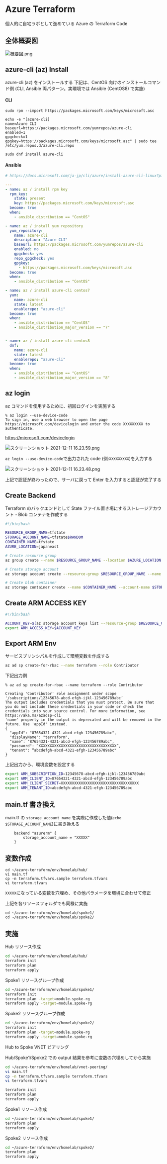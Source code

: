 Azure Terraform
====

個人的に自宅ラボとして進めている Azure の Terraform Code

## 全体概要図

![概要図.png](images/概要図_2022-01-10.png)

## azure-cli (az) Install

azure-cli (az) をインストールする
下記は、CentOS 向けのインストールコマンド例 (CLI, Ansible 両パターン。実環境では Ansible (CentOS8) で実施)


#### CLI

```
sudo rpm --import https://packages.microsoft.com/keys/microsoft.asc
```

```
echo -e "[azure-cli]
name=Azure CLI
baseurl=https://packages.microsoft.com/yumrepos/azure-cli
enabled=1
gpgcheck=1
gpgkey=https://packages.microsoft.com/keys/microsoft.asc" | sudo tee /etc/yum.repos.d/azure-cli.repo
```

```
sudo dnf install azure-cli
```

#### Ansible

```yaml:roles/az/tasks/main.yml
# https://docs.microsoft.com/ja-jp/cli/azure/install-azure-cli-linux?pivots=dnf#install

---
- name: az / install rpm key
  rpm_key:
    state: present
    key: https://packages.microsoft.com/keys/microsoft.asc
  become: true
  when:
    - ansible_distribution == "CentOS"

- name: az / install yum repository
  yum_repository:
    name: azure-cli
    description: "Azure CLI"
    baseurl: https://packages.microsoft.com/yumrepos/azure-cli
    enabled: no
    gpgcheck: yes
    repo_gpgcheck: yes
    gpgkey:
      - https://packages.microsoft.com/keys/microsoft.asc
  become: true
  when:
    - ansible_distribution == "CentOS"

- name: az / install azure-cli centos7
  yum:
    name: azure-cli
    state: latest
    enablerepo: "azure-cli"
  become: true
  when:
    - ansible_distribution == "CentOS"
    - ansible_distribution_major_version == "7"


- name: az / install azure-cli centos8
  dnf:
    name: azure-cli
    state: latest
    enablerepo: "azure-cli"
  become: true
  when:
    - ansible_distribution == "CentOS"
    - ansible_distribution_major_version == "8"
```

## az login
az コマンドを使用するために、初回ログインを実施する

```
% az login --use-device-code
To sign in, use a web browser to open the page https://microsoft.com/devicelogin and enter the code XXXXXXXXX to authenticate.
```

https://microsoft.com/devicelogin

![スクリーンショット 2021-12-11 16.23.59.png](images/2021-12-11-16.23.59.png)

`az login --use-device-code`で出力された code (例:`XXXXXXXXX`)を入力する

![スクリーンショット 2021-12-11 16.23.48.png](images/2021-12-11-16.23.48.png)

上記で認証が終わったので、サーバに戻って Enter を入力すると認証が完了する


## Create Backend

Terraform のバックエンドとして State ファイル置き場にするストレージアカウント・Blob コンテナを作成する

```sh
#!/bin/bash

RESOURCE_GROUP_NAME=tfstate
STORAGE_ACCOUNT_NAME=tfstate$RANDOM
CONTAINER_NAME=tfstate
AZURE_LOCATION=japaneast

# Create resource group
az group create --name $RESOURCE_GROUP_NAME --location $AZURE_LOCATION

# Create storage account
az storage account create --resource-group $RESOURCE_GROUP_NAME --name $STORAGE_ACCOUNT_NAME --sku Standard_LRS --encryption-services blob -l $AZURE_LOCATION

# Create blob container
az storage container create --name $CONTAINER_NAME --account-name $STORAGE_ACCOUNT_NAME
```

## Create ARM ACCESS KEY

```sh
#!/bin/bash

ACCOUNT_KEY=$(az storage account keys list --resource-group $RESOURCE_GROUP_NAME --account-name $STORAGE_ACCOUNT_NAME --query '[0].value' -o tsv)
export ARM_ACCESS_KEY=$ACCOUNT_KEY
```

## Export ARM Env

サービスプリンシパルを作成して環境変数を作成する

```sh
az ad sp create-for-rbac --name terraform --role Contributor
```

下記出力例

```sh:出力例
% az ad sp create-for-rbac --name terraform --role Contributor

Creating 'Contributor' role assignment under scope '/subscriptions/12345678-abcd-efgh-ijkl-123456789abc’
The output includes credentials that you must protect. Be sure that you do not include these credentials in your code or check the credentials into your source control. For more information, see https://aka.ms/azadsp-cli
'name' property in the output is deprecated and will be removed in the future. Use 'appId' instead.
{
  "appId": "87654321-4321-abcd-efgh-123456789abc",
  "displayName": "terraform",
  "name": "87654321-4321-abcd-efgh-123456789abc",
  "password": “XXXXXXXXXXXXXXXXXXXXXXXXXXXXXXXXXXX”,
  "tenant": “abcdefgh-abcd-4321-efgh-123456789abc"
}
```

上記出力から、環境変数を設定する

```sh
export ARM_SUBSCRIPTION_ID=12345678-abcd-efgh-ijkl-123456789abc
export ARM_CLIENT_ID=87654321-4321-abcd-efgh-123456789abc
export ARM_CLIENT_SECRET=XXXXXXXXXXXXXXXXXXXXXXXXXXXXXXXXXXX
export ARM_TENANT_ID=abcdefgh-abcd-4321-efgh-123456789abc
```

## main.tf 書き換え

main.tf の `storage_account_name` を実際に作成した値(`echo $STORAGE_ACCOUNT_NAME`)に書き換える

```tf:XXXXXの箇所を書き換える
    backend "azurerm" {
        storage_account_name = "XXXXX"
    }
```

## 変数作成

```
cd ~/azure-terraform/env/homelab/hub/
vi main.tf
cp -n terraform.tfvars.sample terraform.tfvars
vi terraform.tfvars
```

`XXXXX`になっている変数を穴埋め、その他パラメータを環境に合わせて修正

上記を各リソースフォルダでも同様に実施

```
cd ~/azure-terraform/env/homelab/spoke1/
cd ~/azure-terraform/env/homelab/spoke2/
```

## 実施

Hub リソース作成

```sh
cd ~/azure-terraform/env/homelab/hub/
terraform init
terraform plan
terraform apply
```

Spoke1 リソースグループ作成

```sh
cd ~/azure-terraform/env/homelab/spoke1/
terraform init
terraform plan -target=module.spoke-rg
terraform apply -target=module.spoke-rg
```

Spoke2 リソースグループ作成

```sh
cd ~/azure-terraform/env/homelab/spoke2/
terraform init
terraform plan -target=module.spoke-rg
terraform apply -target=module.spoke-rg
```

Hub to Spoke VNET ピアリング

Hub/Spoke1/Spoke2 での output 結果を参考に変数の穴埋めしてから実施

```sh
cd ~/azure-terraform/env/homelab/vnet-peering/
vi main.tf
cp -n terraform.tfvars.sample terraform.tfvars
vi terraform.tfvars
```

```sh
terraform init
terraform plan
terraform apply
```

Spoke1 リソース作成

```sh
cd ~/azure-terraform/env/homelab/spoke1/
terraform plan
terraform apply
```

Spoke2 リソース作成

```sh
cd ~/azure-terraform/env/homelab/spoke2/
terraform plan
terraform apply
```
